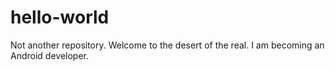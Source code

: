 # hello-world
Not another repository.
Welcome to the desert of the real.
I am becoming an Android developer.
